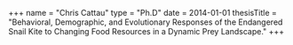 +++
name = "Chris Cattau"
type = "Ph.D"
date = 2014-01-01
thesisTitle = "Behavioral, Demographic, and Evolutionary Responses of the Endangered Snail Kite to Changing Food Resources in a Dynamic Prey Landscape."
+++

